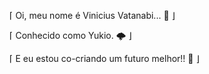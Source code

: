 ⌈ Oi, meu nome é Vinicius Vatanabi... 🦖 ⌋

⌈ Conhecido como Yukio. 🌩 ⌋

⌈ E eu estou co-criando um futuro melhor!! 🐉 ⌋

<!---
Wayukier/Wayukier is a ✨ special ✨ repository because its `README.md` (this file) appears on your GitHub profile.
You can click the Preview link to take a look at your changes.
--->
